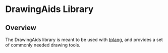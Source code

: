 # DrawingAids Library
## Overview
The DrawingAids library is meant to be used with [tplang](tplang.org), and provides a set of commonly needed drawing tools.
